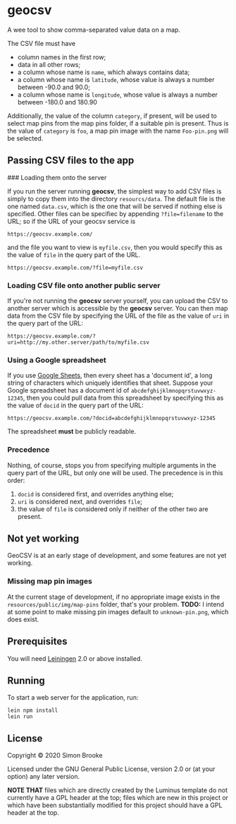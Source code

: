 # geocsv

A wee tool to show comma-separated value data on a map.

The CSV file must have

* column names in the first row;
* data in all other rows;
* a column whose name is `name`, which always contains data;
* a column whose name is `latitude`, whose value is always a number between -90.0 and 90.0;
* a column whose name is `longitude`, whose value is always a number between -180.0 and 180.90

Additionally, the value of the column `category`, if present, will be used to select map pins from the map pins folder, if a suitable pin is present. Thus is the value of `category` is `foo`, a map pin image with the name `Foo-pin.png` will be selected.

## Passing CSV files to the app

### Loading them onto the server

If you run the server running **geocsv**, the simplest way to add CSV files is simply to copy them into the directory `resourcs/data`. The default file is the one named `data.csv`, which is the one that will be served if nothing else is specified. Other files can be specifiec by appending `?file=filename` to the URL; so if the URL of your geocsv service is

    https://geocsv.example.com/

and the file you want to view is `myfile.csv`, then you would specify this as the value of `file` in the query part of the URL.

    https://geocsv.example.com/?file=myfile.csv

### Loading CSV file onto another public server

If you're not running the **geocsv** server yourself, you can upload the CSV to another server which is accessible by the **geocsv** server. You can then map data from the CSV file by specifying the URL of the file as the value of `uri` in the query part of the URL:

    https://geocsv.example.com/?uri=http://my.other.server/path/to/myfile.csv

### Using a Google spreadsheet

If you use [Google Sheets](https://www.google.co.uk/sheets/about/), then every sheet has a 'document id', a long string of characters which uniquely identifies that sheet. Suppose your Google spreadsheet has a document id of `abcdefghijklmnopqrstuvwxyz-12345`, then you could pull data from this spreadsheet by specifying this as the value of `docid` in the query part of the URL:

    https://geocsv.example.com/?docid=abcdefghijklmnopqrstuvwxyz-12345

The spreadsheet **must** be publicly readable.

### Precedence

Nothing, of course, stops you from specifying multiple arguments in the query part of the URL, but only one will be used. The precedence is in this order:

1. `docid` is considered first, and overrides anything else;
2. `uri` is considered next, and overrides `file`;
3. the value of `file` is considered only if neither of the other two are present.

## Not yet working

GeoCSV is at an early stage of development, and some features are not yet working.

### Missing map pin images

At the current stage of development, if no appropriate image exists in the `resources/public/img/map-pins` folder, that's your problem. **TODO:** I intend at some point to make missing pin images default to `unknown-pin.png`, which does exist.

## Prerequisites

You will need [Leiningen][1] 2.0 or above installed.

[1]: https://github.com/technomancy/leiningen

## Running

To start a web server for the application, run:

    lein npm install
    lein run

## License

Copyright © 2020 Simon Brooke

Licensed under the GNU General Public License, version 2.0 or (at your option) any later version.

**NOTE THAT** files which are directly created by the Luminus template do not currently have a GPL header
at the top; files which are new in this project or which have been substantially modified for this project should have a GPL header at the top.
